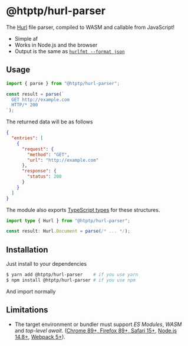 # @htptp/hurl-parser

The [Hurl](https://hurl.dev/) file parser, compiled to WASM and callable from JavaScript!

- Simple af
- Works in Node.js and the browser
- Output is the same as [`hurlfmt --format json`](https://github.com/Orange-OpenSource/hurl/tree/master/packages/hurlfmt)

## Usage

```js
import { parse } from "@htptp/hurl-parser";

const result = parse(`
  GET http://example.com
  HTTP/* 200
`);
```

The returned data will be as follows

```json
{
  "entries": [
    {
      "request": {
        "method": "GET",
        "url": "http://example.com"
      },
      "response": {
        "status": 200
      }
    }
  ]
}
```

The module also exports [TypeScript types](./js/types.ts) for these structures.

```typescript
import type { Hurl } from "@htptp/hurl-parser";

const result: Hurl.Document = parse(/* ... */);
```

## Installation

Just install to your dependencies

```sh
$ yarn add @htptp/hurl-parser    # if you use yarn
$ npm install @htptp/hurl-parser # if you use npm
```

And import normally

## Limitations

- The target environment or bundler must support _ES Modules_, _WASM_ and _top-level await_. ([Chrome 89+, Firefox 89+, Safari 15+](https://caniuse.com/mdn-javascript_operators_await_top_level), [Node.js 14.8+](https://nodejs.org/api/esm.html#top-level-await), [Webpack 5+](https://webpack.js.org/configuration/experiments/)).
